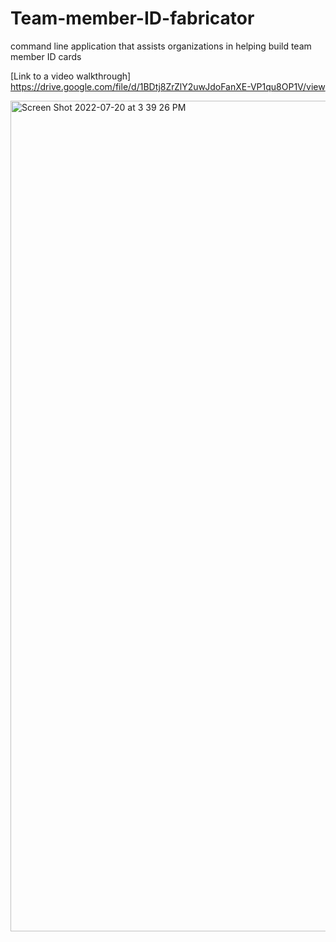 # Team-member-ID-fabricator
command line application that assists organizations in helping build team member ID cards

[Link to a video walkthrough] https://drive.google.com/file/d/1BDtj8ZrZlY2uwJdoFanXE-VP1qu8OP1V/view

<img width="1329" alt="Screen Shot 2022-07-20 at 3 39 26 PM" src="https://user-images.githubusercontent.com/105159702/180067553-e6696637-f87f-4b97-a5d2-06287111a544.png">

